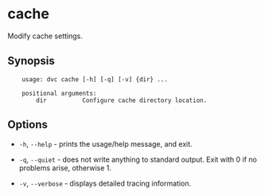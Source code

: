 # cache

Modify cache settings.

## Synopsis

```usage
    usage: dvc cache [-h] [-q] [-v] {dir} ...

    positional arguments:
        dir          Configure cache directory location.
```

## Options

* `-h`, `--help` - prints the usage/help message, and exit.

* `-q`, `--quiet` - does not write anything to standard output. Exit with 0 if
  no problems arise, otherwise 1.

* `-v`, `--verbose` - displays detailed tracing information.
